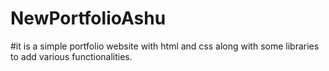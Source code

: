 # NewPortfolioAshu
#it is a simple portfolio website with html and css along with some libraries to add various functionalities.